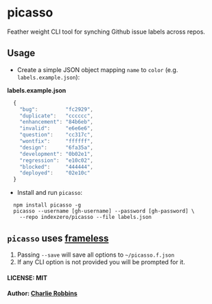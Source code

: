 # picasso

Feather weight CLI tool for synching Github issue labels across repos.

## Usage

* Create a simple JSON object mapping `name` to `color` (e.g. `labels.example.json`):

**labels.example.json**
``` js
  {
    "bug":         "fc2929",
    "duplicate":   "cccccc",
    "enhancement": "84b6eb",
    "invalid":     "e6e6e6",
    "question":    "cc317c",
    "wontfix":     "ffffff",
    "design":      "6fa35a",
    "development": "0b02e1",
    "regression":  "e10c02",
    "blocked":     "444444",
    "deployed":    "02e10c"
  }
```

* Install and run `picasso`:

```
  npm install picasso -g
  picasso --username [gh-username] --password [gh-password] \
    --repo indexzero/picasso --file labels.json
```

## `picasso` uses [frameless](https://github.com/dscape/frameless)

1. Passing `--save` will save all options to `~/picasso.f.json`
2. If any CLI option is not provided you will be prompted for it.

#### LICENSE: MIT
#### Author: [Charlie Robbins](http://nodejitsu.com)